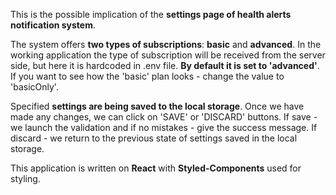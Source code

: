 This is the possible implication of the **settings page of health alerts notification system**.

The system offers **two types of subscriptions**: **basic** and **advanced**. In the working application the type of subscription will be received from the server side, but here it is hardcoded in .env file. **By default it is set to 'advanced'**. If you want to see how the 'basic' plan looks - change the value to 'basicOnly'.

Specified **settings are being saved to the local storage**. Once we have made any changes, we can click on 'SAVE' or 'DISCARD' buttons. If save - we launch the validation and if no mistakes - give the success message. If discard - we return to the previous state of settings saved in the local storage.

This application is written on **React** with **Styled-Components** used for styling.
